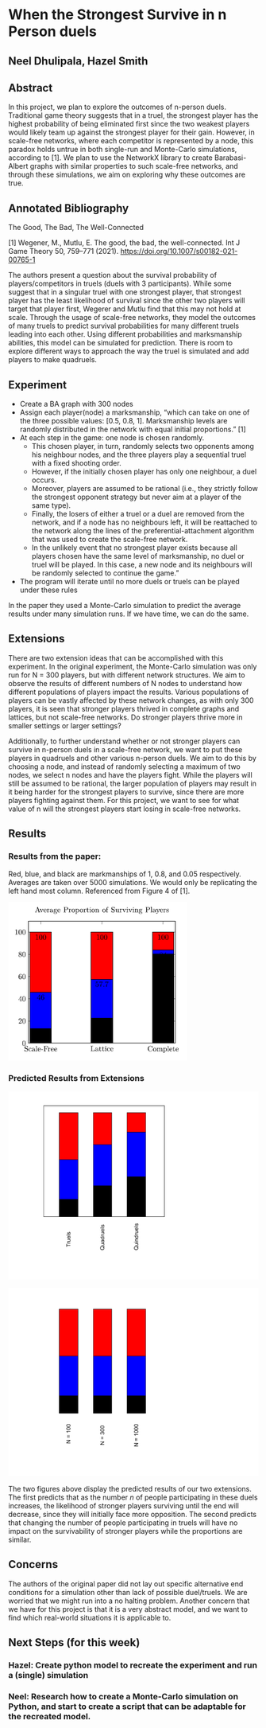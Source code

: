 # When the Strongest Survive in n Person duels
## Neel Dhulipala, Hazel Smith
## Abstract
In this project, we plan to explore the outcomes of n-person duels. Traditional game theory suggests that in a truel, the strongest player has the highest probability of being eliminated first since the two weakest players would likely team up against the strongest player for their gain. However, in scale-free networks, where each competitor is represented by a node, this paradox holds untrue in both single-run and Monte-Carlo simulations, according to [1]. We plan to use the NetworkX library to create Barabasi-Albert graphs with similar properties to such scale-free networks, and through these simulations, we aim on exploring why these outcomes are true.
## Annotated Bibliography
The Good, The Bad, The Well-Connected

[1] Wegener, M., Mutlu, E. The good, the bad, the well-connected. Int J Game Theory 50, 759–771 (2021). https://doi.org/10.1007/s00182-021-00765-1

The authors present a question about the survival probability of players/competitors in truels (duels with 3 participants). While some suggest that in a singular truel with one strongest player, that strongest player has the least likelihood of survival since the other two players will target that player first, Wegerer and Mutlu find that this may not hold at scale. Through the usage of scale-free networks, they model the outcomes of many truels to predict survival probabilities for many different truels leading into each other. Using different probabilities and marksmanship abilities, this model can be simulated for prediction. There is room to explore different ways to approach the way the truel is simulated and add players to make quadruels.
## Experiment
- Create a BA graph with 300 nodes
- Assign each player(node) a marksmanship, “which can take on one of the three possible values: [0.5, 0.8, 1]. Marksmanship levels are randomly distributed in the network with equal initial proportions.” [1]
- At each step in the game: one node is chosen randomly. 
	- This chosen player, in turn, randomly selects two opponents among his neighbour nodes, and the three players play a sequential truel with a fixed shooting order. 
	- However, if the initially chosen player has only one neighbour, a duel occurs. 
	- Moreover, players are assumed to be rational (i.e., they strictly follow the strongest opponent strategy but never aim at a player of the same type). 
	- Finally, the losers of either a truel or a duel are removed from the network, and if a node has no neighbours left, it will be reattached to the network along the lines of the preferential-attachment algorithm that was used to create the scale-free network.
	- In the unlikely event that no strongest player exists because all players chosen have the same level of marksmanship, no duel or truel will be played. In this case, a new node and its neighbours will be randomly selected to continue the game.”
- The program will iterate until no more duels or truels can be played under these rules

In the paper they used a Monte-Carlo simulation to predict the average results under many simulation runs. If we have time, we can do the same. 
## Extensions
There are two extension ideas that can be accomplished with this experiment. In the original experiment, the Monte-Carlo simulation was only run for N = 300 players, but with different network structures. We aim to observe the results of different numbers of N nodes to understand how different populations of players impact the results. Various populations of players can be vastly affected by these network changes, as with only 300 players, it is seen that stronger players thrived in complete graphs and lattices, but not scale-free networks. Do stronger players thrive more in smaller settings or larger settings?

Additionally, to further understand whether or not stronger players can survive in n-person duels in a scale-free network, we want to put these players in quadruels and other various n-person duels. We aim to do this by choosing a node, and instead of randomly selecting a maximum of two nodes, we select n nodes and have the players fight. While the players will still be assumed to be rational, the larger population of players may result in it being harder for the strongest players to survive, since there are more players fighting against them. For this project, we want to see for what value of n will the strongest players start losing in scale-free networks.

## Results
### Results from the paper:
Red, blue, and black are markmanships of 1, 0.8, and 0.05 respectively. 
Averages are taken over 5000 simulations. 
We would only be replicating the left hand most column.
Referenced from Figure 4 of [1].

![Result from Paper](images/Results1.PNG)



### Predicted Results from Extensions

![Predicted Results from Extensions 1](images/Prediction1.png)

![Predicted Results from Extensions 2](images/Prediction2.png)

The two figures above display the predicted results of our two extensions. The first predicts that as the number *n* of people participating in these duels increases, the likelihood of stronger players surviving until the end will decrease, since they will initially face more opposition. The second predicts that changing the number of people participating in truels will have no impact on the survivability of stronger players while the proportions are similar. 

## Concerns
The authors of the original paper did not lay out specific alternative end conditions for a simulation other than lack of possible duel/truels. We are worried that we might run into a no halting problem.
Another concern that we have for this project is that it is a very abstract model, and we want to find which real-world situations it is applicable to.
## Next Steps (for this week)
### Hazel: Create python model to recreate the experiment and run a (single) simulation
### Neel: Research how to create a Monte-Carlo simulation on Python, and start to create a script that can be adaptable for the recreated model.



